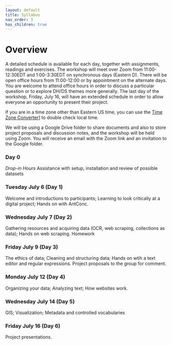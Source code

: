 ```yaml
---
layout: default
title: Syllabus
nav_order: 3
has_children: true
---
```

# Overview

A detailed schedule is available for each day, together with assignments, readings and exercises. The workshop will meet over Zoom from 11:00-12:30EDT  and 1:00-3:30EDT on synchronous days (Eastern D). There will be open office hours from 11:00-12:00 or by appointment on the alternate days. You are welcome to attend office hours in order to discuss a particular question or to explore DH/DS themes more generally. The last day of the workshop, Friday, July 16, will have an extended schedule in order to allow everyone an opportunity to present their project.

If you are in a time zone other than Eastern US time, you can use the [Time Zone Converter](https://www.timeanddate.com/worldclock/converter.html?iso=20210629T150000&p1=878)] to double check local time.

We will be using a Google Drive folder to share documents and also to store project proposals and discussion notes, and the workshop will be held using Zoom. You will receive an email with the Zoom link and an invitation to the Google folder.

### Day 0

*Drop-in Hours* Assistance with setup, installation and review of possible datasets

### Tuesday July 6 (Day 1)

Welcome and introductions to participants; Learning to look critically at a digital project; Hands on with AntConc.

###  Wednesday July 7 (Day 2)

Gathering resources and acquiring data (OCR, web scraping, collections as data); Hands on web scraping. Homework

### Friday July 9 (Day 3)

The ethics of data; Cleaning and structuring data; Hands on wtih a text editor and regular expressions. Project proposals to the group for comment.

### Monday July 12 (Day 4)

Organizing your data; Analyzing text; How websites work.

### Wednesday July 14 (Day 5)

GIS; Visualization; Metadata and controlled vocabularies


### Friday July 16 (Day 6)

Project presentations.

<br/>
